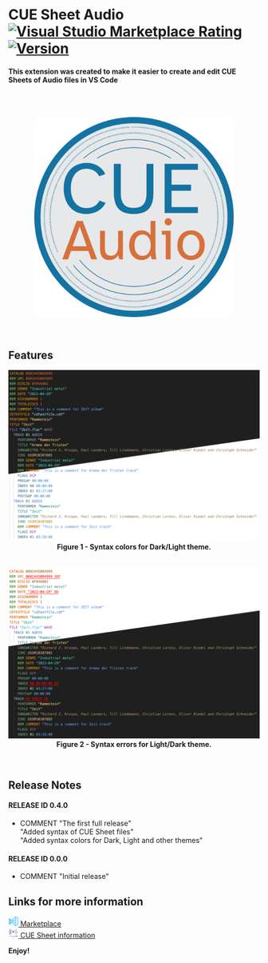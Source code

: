 # CUE Sheet Audio [![Visual Studio Marketplace Rating](https://img.shields.io/visual-studio-marketplace/r/quantumpannonia.cue-sheet-audio)](https://marketplace.visualstudio.com/items?itemName=QuantumPannonia.cue-sheet-audio&ssr=false#review-details) [![Version](https://img.shields.io/visual-studio-marketplace/v/quantumpannonia.cue-sheet-audio)](https://marketplace.visualstudio.com/items?itemName=QuantumPannonia.cue-sheet-audio)


#### This extension was created to make it easier to create and edit CUE Sheets of Audio files in VS Code
<br><br>
<p align="center" width="100%">
    <img src="images/icon.png" alt="Icon" width="400"/>
</p>
<br>

## Features
<p align="center" width="100%"> 
    <img src="images/updates/040/syntax_themes.png" alt="Syntax Themes" width="800"/>
    <br>
    <b>Figure 1 - Syntax colors for Dark/Light theme.</b>
    <br>
    <br>
    <br>
    <img src="images/updates/040/syntax_errors.png" alt="Syntax Errors" width="800"/>
    <br>
    <b>Figure 2 - Syntax errors for Light/Dark theme.</b>

</p>
<br>

## Release Notes
#### RELEASE ID 0.4.0
- COMMENT "The first full release"
<br>"Added syntax of CUE Sheet files"
<br>"Added syntax colors for Dark, Light and other themes"

#### RELEASE ID 0.0.0
- COMMENT "Initial release"

## Links for more information
<p align="left" width="100%"> 
    <a href="https://marketplace.visualstudio.com/items?itemName=QuantumPannonia.cue-sheet-audio" target="_blank">
        <img src="images/marketplace.png" alt="Marketplace" width="20"/> Marketplace
    </a>
    <br>
    <a href="https://wiki.hydrogenaud.io/index.php?title=Cue_sheet" target="_blank">
        <img src="images/hydrogenaud.png" alt="Hydrogenaud" width="20"/> CUE Sheet information
    </a>
</p>

**Enjoy!**
